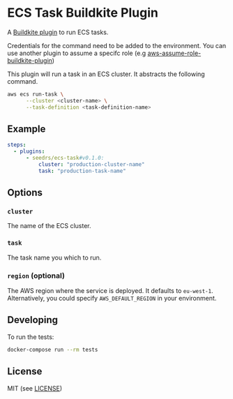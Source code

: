 # ECS Task Buildkite Plugin

A [Buildkite plugin](https://buildkite.com/docs/agent/plugins) to run ECS tasks.

Credentials for the command need to be added to the environment. You can use
another plugin to assume a specifc role (e.g [aws-assume-role-buildkite-plugin](https://github.com/Seedrs/aws-assume-role-buildkite-plugin))

This plugin will run a task in an ECS cluster. It abstracts the following command.

```bash
aws ecs run-task \
      --cluster <cluster-name> \
      --task-definition <task-definition-name>
```

## Example

```yml
steps:
  - plugins:
      - seedrs/ecs-task#v0.1.0:
          cluster: "production-cluster-name"
          task: "production-task-name"
```

## Options

### `cluster`

The name of the ECS cluster.

### `task`

The task name you which to run.

### `region` (optional)

The AWS region where the service is deployed. It defaults to `eu-west-1`.
Alternatively, you could specify `AWS_DEFAULT_REGION` in your environment.

## Developing

To run the tests:

```bash
docker-compose run --rm tests
```

## License

MIT (see [LICENSE](LICENSE))
